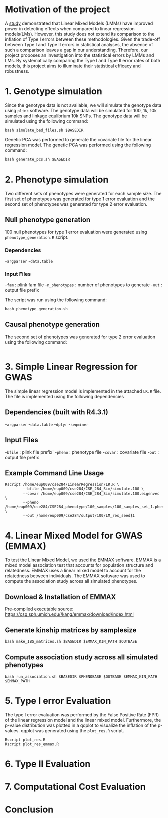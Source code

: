 # Motivation of the project
A [study](https://www.nature.com/articles/s41588-018-0144-6) demonstrated that Linear Mixed Models (LMMs) have improved power in detecting effects when compared to linear regression models(LMs). However, this study does not extend its comparison to the inflation of Type I errors between these methodologies. Given the trade-off between Type I and Type II errors in statistical analyses, the absence of such a comparison leaves a gap in our understanding. Therefore, our project proposes an investigation into the statistical
errors by LMMs and LMs. By systematically comparing the Type I and Type II error rates of both
models, this project aims to illuminate their statistical efficacy and robustness.


# 1. Genotype simulation
Since the genotype data is not available, we will simulate the genotype data using `plink` software. The genotype data will be simulated for 100, 1k, 10k samples and linkage equlibrium 10k SNPs. The genotype data will be simulated using the following command:

```
bash simulate_bed_files.sh $BASEDIR
```

Genetic PCA was performed to generate the covariate file for the linear regression model. The genetic PCA was performed using the following command:

```
bash generate_pcs.sh $BASEDIR
```

# 2. Phenotype simulation
Two different sets of phenotypes were generated for each sample size. The first set of phenotypes was generated for type 1 error evaluation and the second set of phenotypes was generated for type 2 error evaluation.

## Null phenotype generation
100 null phenotypes for type 1 error evaluation were generated using `phenotype_generation.R` script.

### Dependencies
-`argparser`
-`data.table`

### Input Files
-`fam` : plink fam file
-`n_phenotypes` : number of phenotypes to generate
-`out` : output file prefix

The script was run using the following command:

```
bash phenotype_generation.sh
```

## Causal phenotype generation

The second set of phenotypes was generated for type 2 error evaluation using the following command:

```bash

```

# 3. Simple Linear Regression for GWAS
The simple linear regression model is implemented in the attached `LR.R` file. The file is implemented using the following dependencies

## Dependencies (built with R4.3.1)
-`argparser`
-`data.table`
-`dplyr`
-`seqminer`


## Input Files

-`bfile` : plink file prefix'
-`pheno` : phenotype file
-`covar` : covariate file
-`out` : output file prefix


## Example Command Line Usage
```
Rscript /home/eup009/cse284/LinearRegression/LR.R \
        --bfile /home/eup009/cse284/CSE_284_Sim/simulate.100 \
        --covar /home/eup009/cse284/CSE_284_Sim/simulate.100.eigenvec \
        --pheno /home/eup009/cse284/CSE284_phenotype/100_samples/100_samples_set_1.pheno \
        --out /home/eup009/cse284/output/100/LM_res_seed$1
```

# 4. Linear Mixed Model for GWAS (EMMAX)
To test the Linear Mixed Model, we used the EMMAX software. EMMAX is a mixed model association test that accounts for population structure and relatedness. EMMAX uses a linear mixed model to account for the relatedness between individuals. The EMMAX software was used to compute the association study across all simulated phenotypes. 

## Download & Installation of EMMAX
Pre-compiled executable source: https://csg.sph.umich.edu//kang/emmax/download/index.html


## Generate kinship matrices by samplesize
```
bash make_IBS_matrices.sh $BASEDIR $EMMAX_KIN_PATH $OUTBASE
```

## Compute association study across all simulated phenotypes
```
bash run_association.sh $BASEDIR $PHENOBASE $OUTBASE $EMMAX_KIN_PATH $EMMAX_PATH
```


# 5. Type I error Evaluation
The type I error evaluation was performed by the False Positive Rate (FPR) of the linear regression model and the linear mixed model. Furthermore, the p-value distribution was plotted in a qqplot to visualize the inflation of the p-values. qqplot was generated using the `plot_res.R` script.

```
Rscript plot_res.R
Rscript plot_res_emmax.R
```

# 6. Type II Evaluation

# 7. Computational Cost Evaluation


# Conclusion
